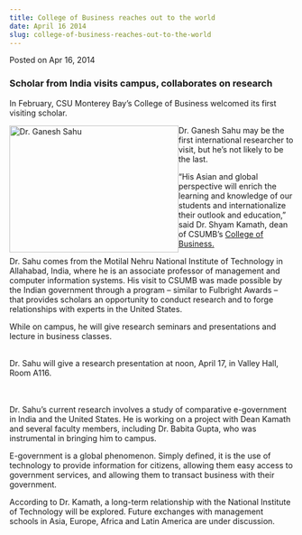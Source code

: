 ```yaml
---
title: College of Business reaches out to the world
date: April 16 2014
slug: college-of-business-reaches-out-to-the-world
---
```


  



<span class="date">Posted on Apr 16, 2014    </span>
<h3>Scholar from India visits campus, collaborates on research</h3>
<p>In February, CSU Monterey Bay&#x2019;s College of Business welcomed its
first visiting scholar.</p>
<p><img alt="Dr. Ganesh Sahu" src="https://news.csumb.edu/sites/default/files/65/attachments/news/images/ganesh_sahu_sub.jpg" style="float:left; width:300px; height:225px">Dr. Ganesh Sahu may
be the first international researcher to visit, but he&#x2019;s not likely
to be the last.</img></p>
<p>&#x201C;His Asian and global perspective will enrich the learning and
knowledge of our students and internationalize their outlook and
education,&#x201D; said Dr. Shyam Kamath, dean of CSUMB&#x2019;s <a href="https://business.csumb.edu" rel="nofollow">College of
Business.</a></p>
<p>Dr. Sahu comes from the Motilal Nehru National Institute of
Technology in Allahabad, India, where he is an associate professor
of management and computer information systems. His visit to CSUMB
was made possible by the Indian government through a program &#x2013;
similar to Fulbright Awards &#x2013; that provides scholars an opportunity
to conduct research and to forge relationships with experts in the
United States.</p>
<p>While on campus, he will give research seminars and
presentations and lecture in business classes.</p>
<p class="pullquote"><br>
Dr. Sahu will give a research presentation at noon, April 17, in
Valley Hall, Room A116.<br>
&#xA0;</br></br></p>
<p>Dr. Sahu&#x2019;s current research involves a study of comparative
e-government in India and the United States. He is working on a
project with Dean Kamath and several faculty members, including Dr.
Babita Gupta, who was instrumental in bringing him to campus.</p>
<p>E-government is a global phenomenon. Simply defined, it is the
use of technology to provide information for citizens, allowing
them easy access to government services, and allowing them to
transact business with their government.</p>
<p>According to Dr. Kamath, a long-term relationship with the
National Institute of Technology will be explored. Future exchanges
with management schools in Asia, Europe, Africa and Latin America
are under discussion.</p>





```
